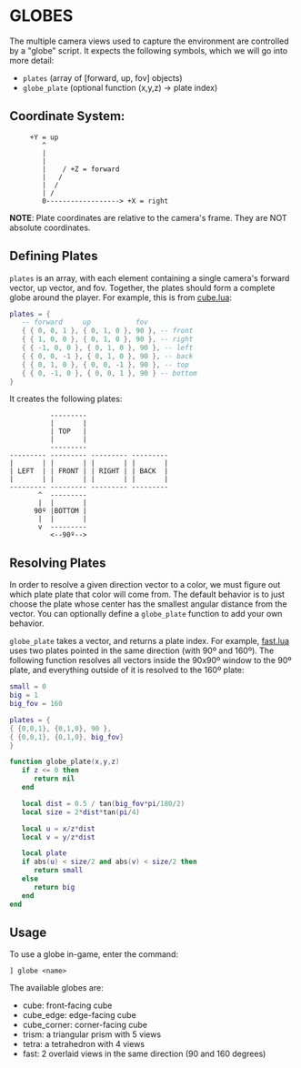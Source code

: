 # GLOBES

The multiple camera views used to capture the environment are controlled by a
"globe" script.  It expects the following symbols, which we will go into more
detail:

- `plates` (array of [forward, up, fov] objects)
- `globe_plate` (optional function (x,y,z) -> plate index)


## Coordinate System:
    
```
     +Y = up
        ^
        |
        |
        |    / +Z = forward
        |   /
        |  /
        | /
        0------------------> +X = right
```

__NOTE__: Plate coordinates are relative to the camera's frame.  They are NOT
absolute coordinates.

## Defining Plates

`plates` is an array, with each element containing a single camera's forward
vector, up vector, and fov. Together, the plates should form a complete globe
around the player.  For example, this is from [cube.lua](cube.lua):

```lua
plates = {
   -- forward     up           fov
   { { 0, 0, 1 }, { 0, 1, 0 }, 90 }, -- front
   { { 1, 0, 0 }, { 0, 1, 0 }, 90 }, -- right
   { { -1, 0, 0 }, { 0, 1, 0 }, 90 }, -- left
   { { 0, 0, -1 }, { 0, 1, 0 }, 90 }, -- back
   { { 0, 1, 0 }, { 0, 0, -1 }, 90 }, -- top
   { { 0, -1, 0 }, { 0, 0, 1 }, 90 } -- bottom
}
```

It creates the following plates:

```
          ---------
          |       |
          | TOP   |
          |       |
          ---------
--------- --------- --------- ---------
|       | |       | |       | |       |
| LEFT  | | FRONT | | RIGHT | | BACK  |
|       | |       | |       | |       |
--------- --------- --------- ---------
       ^  ---------
       |  |       |
      90º |BOTTOM |
       |  |       |
       v  ---------
          <--90º-->
```

## Resolving Plates

In order to resolve a given direction vector to a color, we must figure out
which plate plate that color will come from. The default behavior is to just
choose the plate whose center has the smallest angular distance from the
vector.  You can optionally define a `globe_plate` function to add your own
behavior.

`globe_plate` takes a vector, and returns a plate index.  For example,
[fast.lua](fast.lua) uses two plates pointed in the same direction (with 90º
and 160º).  The following function resolves all vectors inside the 90x90º
window to the 90º plate, and everything outside of it is resolved to the 160º
plate:

```lua
small = 0
big = 1
big_fov = 160

plates = {
{ {0,0,1}, {0,1,0}, 90 },
{ {0,0,1}, {0,1,0}, big_fov}
}

function globe_plate(x,y,z)
   if z <= 0 then
      return nil
   end

   local dist = 0.5 / tan(big_fov*pi/180/2)
   local size = 2*dist*tan(pi/4)

   local u = x/z*dist
   local v = y/z*dist

   local plate
   if abs(u) < size/2 and abs(v) < size/2 then
      return small
   else
      return big
   end
end
```

## Usage

To use a globe in-game, enter the command:

```
] globe <name>
```

The available globes are:

- cube: front-facing cube
- cube_edge: edge-facing cube
- cube_corner: corner-facing cube
- trism: a triangular prism with 5 views
- tetra: a tetrahedron with 4 views
- fast:  2 overlaid views in the same direction (90 and 160 degrees)

